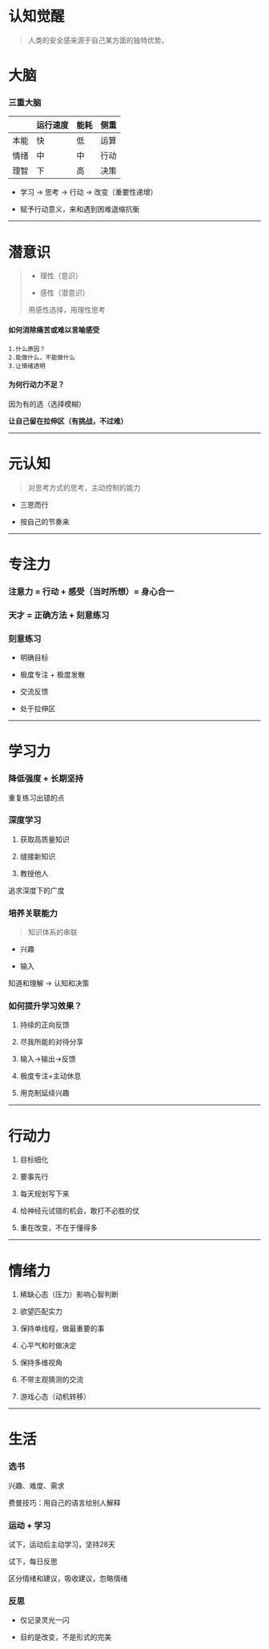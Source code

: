 # 认知觉醒

> 人类的安全感来源于自己某方面的独特优势。

# 大脑

### 三重大脑

|     | 运行速度 | 能耗  | 侧重  |
| --- | ---- | --- | --- |
| 本能  | 快    | 低   | 运算  |
| 情绪  | 中    | 中   | 行动  |
| 理智  | 下    | 高   | 决策  |

- 学习 -> 思考 -> 行动 -> 改变（重要性递增）

- 赋予行动意义，来和遇到困难退缩抗衡

---

# 潜意识

> - 理性（意识）
> 
> - 感性（潜意识）
> 
> 用感性选择，用理性思考

#### 如何消除痛苦或难以言喻感受

    1.什么原因？
    2.能做什么，不能做什么
    3.让情绪透明

#### 为何行动力不足？

因为有的选（选择模糊）

**让自己留在拉伸区（有挑战，不过难）**



---

# 元认知

> 对思考方式的思考，主动控制的能力

- 三思而行

- 按自己的节奏来

---

# 专注力

### 注意力 = 行动 + 感受（当时所想）= 身心合一



### 天才 = 正确方法 + 刻意练习



### 刻意练习

- 明确目标

- 极度专注 + 极度发散

- 交流反馈

- 处于拉伸区

---

# 学习力

### 降低强度 + 长期坚持



重复练习出错的点



### 深度学习

1. 获取高质量知识

2. 缝接新知识

3. 教授他人



追求深度下的广度



### 培养关联能力

> 知识体系的串联



- 兴趣

- 输入



知道和理解 -> 认知和决策



### 如何提升学习效果？

1. 持续的正向反馈

2. 尽我所能的对待分享

3. 输入->输出->反馈

4. 极度专注+主动休息

5. 用克制延续兴趣



---

# 行动力

1. 目标细化

2. 要事先行

3. 每天规划写下来

4. 给神经元试错的机会，敢打不必胜的仗

5. 重在改变，不在于懂得多



---

# 情绪力

1. 稀缺心态（压力）影响心智判断

2. 欲望匹配实力

3. 保持单线程，做最重要的事

4. 心平气和时做决定

5. 保持多维视角

6. 不带主观猜测的交流

7. 游戏心态（动机转移）



---

# 生活

### 选书

兴趣、难度、需求



费曼技巧：用自己的语言给别人解释



### 运动 + 学习

试下，运动后主动学习，坚持28天

试下，每日反思



区分情绪和建议，吸收建议，忽略情绪



### 反思

- 仅记录灵光一闪

- 目的是改变，不是形式的完美
